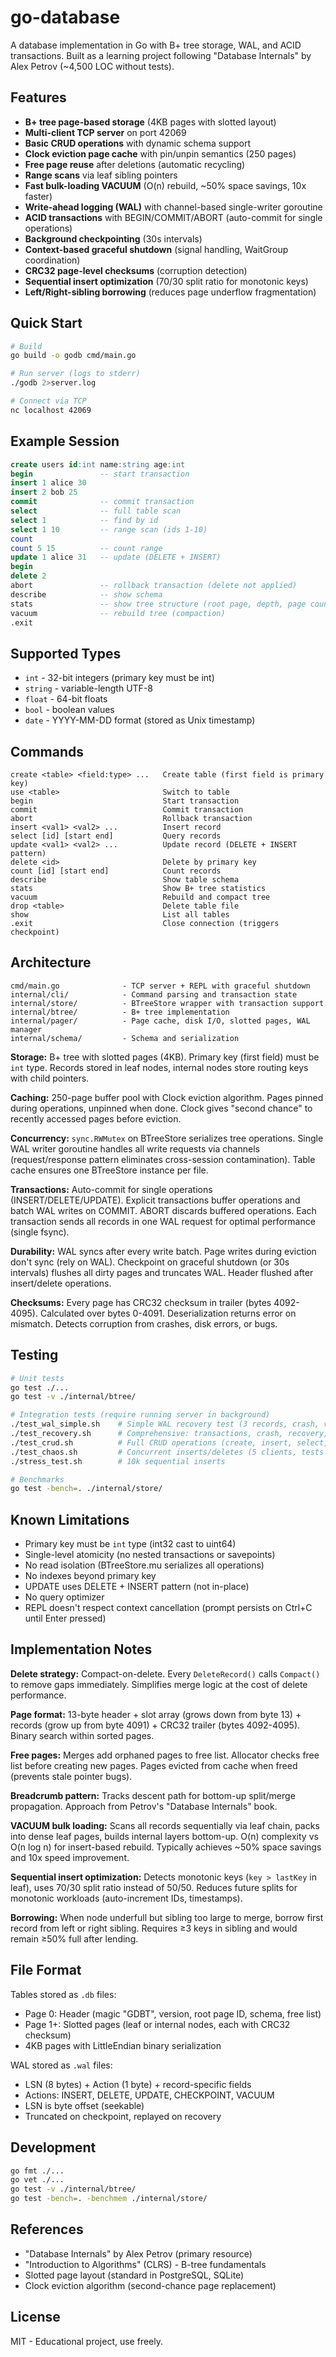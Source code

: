 # go-database

A database implementation in Go with B+ tree storage, WAL, and ACID transactions. Built as a learning project following "Database Internals" by Alex Petrov (~4,500 LOC without tests).

## Features

- **B+ tree page-based storage** (4KB pages with slotted layout)
- **Multi-client TCP server** on port 42069
- **Basic CRUD operations** with dynamic schema support
- **Clock eviction page cache** with pin/unpin semantics (250 pages)
- **Free page reuse** after deletions (automatic recycling)
- **Range scans** via leaf sibling pointers
- **Fast bulk-loading VACUUM** (O(n) rebuild, ~50% space savings, 10x faster)
- **Write-ahead logging (WAL)** with channel-based single-writer goroutine
- **ACID transactions** with BEGIN/COMMIT/ABORT (auto-commit for single operations)
- **Background checkpointing** (30s intervals)
- **Context-based graceful shutdown** (signal handling, WaitGroup coordination)
- **CRC32 page-level checksums** (corruption detection)
- **Sequential insert optimization** (70/30 split ratio for monotonic keys)
- **Left/Right-sibling borrowing** (reduces page underflow fragmentation)

## Quick Start

```bash
# Build
go build -o godb cmd/main.go

# Run server (logs to stderr)
./godb 2>server.log

# Connect via TCP
nc localhost 42069
```

## Example Session

```sql
create users id:int name:string age:int
begin               -- start transaction
insert 1 alice 30
insert 2 bob 25
commit              -- commit transaction
select              -- full table scan
select 1            -- find by id
select 1 10         -- range scan (ids 1-10)
count
count 5 15          -- count range
update 1 alice 31   -- update (DELETE + INSERT)
begin
delete 2
abort               -- rollback transaction (delete not applied)
describe            -- show schema
stats               -- show tree structure (root page, depth, page count)
vacuum              -- rebuild tree (compaction)
.exit
```

## Supported Types

- `int` - 32-bit integers (primary key must be int)
- `string` - variable-length UTF-8
- `float` - 64-bit floats
- `bool` - boolean values
- `date` - YYYY-MM-DD format (stored as Unix timestamp)

## Commands

```
create <table> <field:type> ...   Create table (first field is primary key)
use <table>                       Switch to table
begin                             Start transaction
commit                            Commit transaction
abort                             Rollback transaction
insert <val1> <val2> ...          Insert record
select [id] [start end]           Query records
update <val1> <val2> ...          Update record (DELETE + INSERT pattern)
delete <id>                       Delete by primary key
count [id] [start end]            Count records
describe                          Show table schema
stats                             Show B+ tree statistics
vacuum                            Rebuild and compact tree
drop <table>                      Delete table file
show                              List all tables
.exit                             Close connection (triggers checkpoint)
```

## Architecture

```
cmd/main.go              - TCP server + REPL with graceful shutdown
internal/cli/            - Command parsing and transaction state
internal/store/          - BTreeStore wrapper with transaction support
internal/btree/          - B+ tree implementation
internal/pager/          - Page cache, disk I/O, slotted pages, WAL manager
internal/schema/         - Schema and serialization
```

**Storage:** B+ tree with slotted pages (4KB). Primary key (first field) must be `int` type. Records stored in leaf nodes, internal nodes store routing keys with child pointers.

**Caching:** 250-page buffer pool with Clock eviction algorithm. Pages pinned during operations, unpinned when done. Clock gives "second chance" to recently accessed pages before eviction.

**Concurrency:** `sync.RWMutex` on BTreeStore serializes tree operations. Single WAL writer goroutine handles all write requests via channels (request/response pattern eliminates cross-session contamination). Table cache ensures one BTreeStore instance per file.

**Transactions:** Auto-commit for single operations (INSERT/DELETE/UPDATE). Explicit transactions buffer operations and batch WAL writes on COMMIT. ABORT discards buffered operations. Each transaction sends all records in one WAL request for optimal performance (single fsync).

**Durability:** WAL syncs after every write batch. Page writes during eviction don't sync (rely on WAL). Checkpoint on graceful shutdown (or 30s intervals) flushes all dirty pages and truncates WAL. Header flushed after insert/delete operations.

**Checksums:** Every page has CRC32 checksum in trailer (bytes 4092-4095). Calculated over bytes 0-4091. Deserialization returns error on mismatch. Detects corruption from crashes, disk errors, or bugs.

## Testing

```bash
# Unit tests
go test ./...
go test -v ./internal/btree/

# Integration tests (require running server in background)
./test_wal_simple.sh    # Simple WAL recovery test (3 records, crash, verify)
./test_recovery.sh      # Comprehensive: transactions, crash, recovery, checkpoint
./test_crud.sh          # Full CRUD operations (create, insert, select, update, delete)
./test_chaos.sh         # Concurrent inserts/deletes (5 clients, tests free list)
./stress_test.sh        # 10k sequential inserts

# Benchmarks
go test -bench=. ./internal/store/
```

## Known Limitations

- Primary key must be `int` type (int32 cast to uint64)
- Single-level atomicity (no nested transactions or savepoints)
- No read isolation (BTreeStore.mu serializes all operations)
- No indexes beyond primary key
- UPDATE uses DELETE + INSERT pattern (not in-place)
- No query optimizer
- REPL doesn't respect context cancellation (prompt persists on Ctrl+C until Enter pressed)

## Implementation Notes

**Delete strategy:** Compact-on-delete. Every `DeleteRecord()` calls `Compact()` to remove gaps immediately. Simplifies merge logic at the cost of delete performance.

**Page format:** 13-byte header + slot array (grows down from byte 13) + records (grow up from byte 4091) + CRC32 trailer (bytes 4092-4095). Binary search within sorted pages.

**Free pages:** Merges add orphaned pages to free list. Allocator checks free list before creating new pages. Pages evicted from cache when freed (prevents stale pointer bugs).

**Breadcrumb pattern:** Tracks descent path for bottom-up split/merge propagation. Approach from Petrov's "Database Internals" book.

**VACUUM bulk loading:** Scans all records sequentially via leaf chain, packs into dense leaf pages, builds internal layers bottom-up. O(n) complexity vs O(n log n) for insert-based rebuild. Typically achieves ~50% space savings and 10x speed improvement.

**Sequential insert optimization:** Detects monotonic keys (`key > lastKey` in leaf), uses 70/30 split ratio instead of 50/50. Reduces future splits for monotonic workloads (auto-increment IDs, timestamps).

**Borrowing:** When node underfull but sibling too large to merge, borrow first record from left or right sibling. Requires ≥3 keys in sibling and would remain ≥50% full after lending.

## File Format

Tables stored as `.db` files:
- Page 0: Header (magic "GDBT", version, root page ID, schema, free list)
- Page 1+: Slotted pages (leaf or internal nodes, each with CRC32 checksum)
- 4KB pages with LittleEndian binary serialization

WAL stored as `.wal` files:
- LSN (8 bytes) + Action (1 byte) + record-specific fields
- Actions: INSERT, DELETE, UPDATE, CHECKPOINT, VACUUM
- LSN is byte offset (seekable)
- Truncated on checkpoint, replayed on recovery

## Development

```bash
go fmt ./...
go vet ./...
go test -v ./internal/btree/
go test -bench=. -benchmem ./internal/store/
```

## References

- "Database Internals" by Alex Petrov (primary resource)
- "Introduction to Algorithms" (CLRS) - B-tree fundamentals
- Slotted page layout (standard in PostgreSQL, SQLite)
- Clock eviction algorithm (second-chance page replacement)

## License

MIT - Educational project, use freely.

